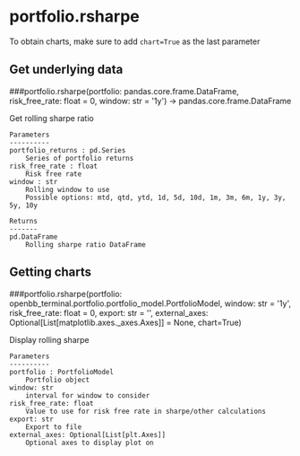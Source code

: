 # portfolio.rsharpe

To obtain charts, make sure to add `chart=True` as the last parameter

## Get underlying data 
###portfolio.rsharpe(portfolio: pandas.core.frame.DataFrame, risk_free_rate: float = 0, window: str = '1y') -> pandas.core.frame.DataFrame

Get rolling sharpe ratio

    Parameters
    ----------
    portfolio_returns : pd.Series
        Series of portfolio returns
    risk_free_rate : float
        Risk free rate
    window : str
        Rolling window to use
        Possible options: mtd, qtd, ytd, 1d, 5d, 10d, 1m, 3m, 6m, 1y, 3y, 5y, 10y

    Returns
    -------
    pd.DataFrame
        Rolling sharpe ratio DataFrame

## Getting charts 
###portfolio.rsharpe(portfolio: openbb_terminal.portfolio.portfolio_model.PortfolioModel, window: str = '1y', risk_free_rate: float = 0, export: str = '', external_axes: Optional[List[matplotlib.axes._axes.Axes]] = None, chart=True)

Display rolling sharpe

    Parameters
    ----------
    portfolio : PortfolioModel
        Portfolio object
    window: str
        interval for window to consider
    risk_free_rate: float
        Value to use for risk free rate in sharpe/other calculations
    export: str
        Export to file
    external_axes: Optional[List[plt.Axes]]
        Optional axes to display plot on
